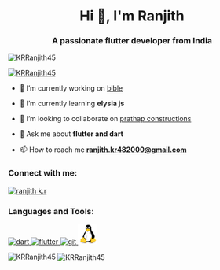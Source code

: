 <h1 align="center">Hi 👋, I'm Ranjith</h1>

<h3 align="center">A passionate flutter developer from India</h3>

<p align="left"> <img src="https://komarev.com/ghpvc/?username=KRRanjith45&label=Profile%20views&color=0e75b6&style=flat" alt="KRRanjith45" /> </p>

<p align="left"> <a href="https://github.com/ryo-ma/github-profile-trophy"><img src="https://github-profile-trophy.vercel.app/?username=KRRanjith45" alt="KRRanjith45" /></a> </p>

- 🔭 I’m currently working on [bible](https://github.com/KRRanjith45/Bible)

- 🌱 I’m currently learning **elysia js**

- 👯 I’m looking to collaborate on [prathap constructions](https://github.com/yosuwa05/prathap-constructions)

- 💬 Ask me about **flutter and dart**

- 📫 How to reach me **ranjith.kr482000@gmail.com**

<h3 align="left">Connect with me:</h3>
<p align="left">
<a href="https://linkedin.com/in/ranjith k.r" target="blank"><img align="center" src="https://raw.githubusercontent.com/rahuldkjain/github-profile-readme-generator/master/src/images/icons/Social/linked-in-alt.svg" alt="ranjith k.r" height="30" width="40" /></a>
</p>

<h3 align="left">Languages and Tools:</h3>
<p align="left"> <a href="https://dart.dev" target="_blank" rel="noreferrer"> <img src="https://www.vectorlogo.zone/logos/dartlang/dartlang-icon.svg" alt="dart" width="40" height="40"/> </a> <a href="https://flutter.dev" target="_blank" rel="noreferrer"> <img src="https://www.vectorlogo.zone/logos/flutterio/flutterio-icon.svg" alt="flutter" width="40" height="40"/> </a> <a href="https://git-scm.com/" target="_blank" rel="noreferrer"> <img src="https://www.vectorlogo.zone/logos/git-scm/git-scm-icon.svg" alt="git" width="40" height="40"/> </a> <a href="https://www.linux.org/" target="_blank" rel="noreferrer"> <img src="https://raw.githubusercontent.com/devicons/devicon/master/icons/linux/linux-original.svg" alt="linux" width="40" height="40"/> </a> </p>
<p><img align="left" src="https://github-readme-stats.vercel.app/api/top-langs?username=KRRanjith45&show_icons=true&locale=en&layout=compact" alt="KRRanjith45" /></p>

<p>&nbsp;<img align="center" src="https://github-readme-stats.vercel.app/api?username=KRRanjith45&show_icons=true&locale=en" alt="KRRanjith45" /></p>

